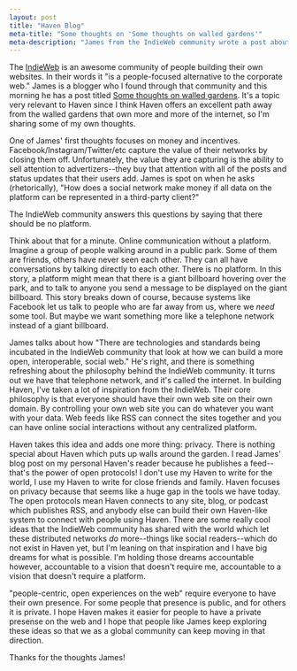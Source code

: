 ```yaml
---
layout: post
title: "Haven Blog"
meta-title: "Some thoughts on 'Some thoughts on walled gardens'"
meta-description: "James from the IndieWeb community wrote a post about Walled Gardens.  It's a great topic, and one that is particularly relevant to Haven's mission."
---
```

The [IndieWeb](https://indieweb.org/) is an awesome community of people building their own websites.  In their words it "is a people-focused alternative to the corporate web."  James is a blogger who I found through that community and this morning he has a post titled <a href="https://jamesg.blog/2022/06/07/walled-gardens/" class="u-in-reply-to">Some thoughts on walled gardens</a>.  It's a topic very relevant to Haven since I think Haven offers an excellent path away from the walled gardens that own more and more of the internet, so I'm sharing some of my own thoughts.

One of James' first thoughts focuses on money and incentives.  Facebook/Instagram/Twitter/etc capture the value of their networks by closing them off.  Unfortunately, the value they are capturing is the ability to sell attention to advertizers--they buy that attention with all of the posts and status updates that their users add.  James is spot on when he asks (rhetorically), "How does a social network make money if all data on the platform can be represented in a third-party client?"

The IndieWeb community answers this questions by saying that there should be no platform.  

Think about that for a minute.  Online communication without a platform.  Imagine a group of people walking around in a public park.  Some of them are friends, others have never seen each other.  They can all have conversations by talking directly to each other.  There is no platform.  In this story, a platform might mean that there is a giant billboard hovering over the park, and to talk to anyone you send a message to be displayed on the giant billboard.  This story breaks down of course, because systems like Facebook let us talk to people who are far away from us, where we _need_ some tool.  But maybe we want something more like a telephone network instead of a giant billboard.

James talks about how "There are technologies and standards being incubated in the IndieWeb community that look at how we can build a more open, interoperable, social web."  He's right, and there is something refreshing about the philosophy behind the IndieWeb community.  It turns out we have that telephone network, and it's called the internet.  In building Haven, I've taken a lot of inspiration from the IndieWeb.  Their core philosophy is that everyone should have their own web site on their own domain.  By controlling your own web site you can do whatever you want with your data.  Web feeds like RSS can connect the sites together and you can have online social interactions without any centralized platform.

Haven takes this idea and adds one more thing: privacy.  There is nothing special about Haven which puts up walls around the garden.  I read James' blog post on my personal Haven's reader because he publishes a feed--that's the power of open protocols!  I don't use my Haven to write for the world, I use my Haven to write for close friends and family.  Haven focuses on privacy because that seems like a huge gap in the tools we have today. The open protocols mean Haven connects to any site, blog, or podcast which publishes RSS, and anybody else can build their own Haven-like system to connect with people using Haven.  There are some really cool ideas that the IndieWeb community has shared with the world which let these distributed networks _do_ more--things like social readers--which do not exist in Haven yet, but I'm leaning on that inspiration and I have big dreams for what is possible.  I'm holding those dreams accountable however, accountable to a vision that doesn't require me, accountable to a vision that doesn't require a platform.

"people-centric, open experiences on the web" require everyone to have their own presence.  For some people that presence is public, and for others it is private.  I hope Haven makes it easier for people to have a private presense on the web and I hope that people like James keep exploring these ideas so that we as a global community can keep moving in that direction.

Thanks for the thoughts James!

